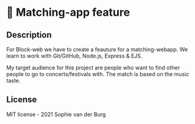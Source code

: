 # :iphone: Matching-app feature
## Description
For Block-web we have to create a feauture for a matching-webapp. We learn to work with Git/GitHub, Node.js, Express & EJS.

My target audience for this project are people who want to find other people to go to concerts/festivals with. The match is based on the music taste.



## License
MIT license - 2021 Sophie van der Burg
